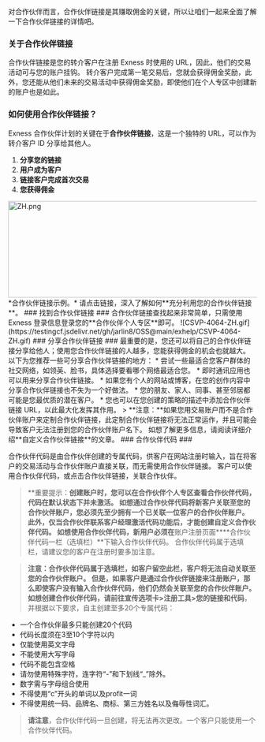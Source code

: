 
对合作伙伴而言，合作伙伴链接是其赚取佣金的关键，所以让咱们一起来全面了解一下合作伙伴链接的详情吧。
### 关于合作伙伴链接 ###
合作伙伴链接是您的转介客户在注册 Exness 时使用的 URL，因此，他们的交易活动可与您的账户挂钩。 转介客户完成第一笔交易后，您就会获得佣金奖励，此外，您还能从他们未来的交易活动中获得佣金奖励，即使他们在个人专区中创建新的账户也是如此。
### 如何使用合作伙伴链接？ ###
Exness 合作伙伴计划的关键在于**合作伙伴链接**，这是一个独特的 URL，可以作为转介客户 ID 分享给其他人。
1. **分享您的链接**
2. **用户成为客户**
3. **链接客户完成首次交易**
4. **您获得佣金**
<img alt="ZH.png" src="https://testingcf.jsdelivr.net/gh/jarlin8/OSS@main/exhelp/ZH.png" height="196" width="506" />
*合作伙伴链接示例。*
请点击链接，深入了解如何**充分利用您的合作伙伴链接**。
### 找到合作伙伴链接 ###
合作伙伴链接查找起来非常简单，只需使用Exness 登录信息登录您的**合作伙伴个人专区**即可。
![CSVP-4064-ZH.gif](https://testingcf.jsdelivr.net/gh/jarlin8/OSS@main/exhelp/CSVP-4064-ZH.gif)
### 分享合作伙伴链接 ###
最重要的是，您还可以将自己的合作伙伴链接分享给他人；使用您合作伙伴链接的人越多，您能获得佣金的机会也就越大。
以下为您推荐一些可分享合作伙伴链接的地方：
* 尝试一些最适合您客户群体的社交网络，如领英、脸书，具体选择要看哪个网络最适合您。
* 即时通讯应用也可以用来分享合作伙伴链接。
* 如果您有个人的网站或博客，在您的创作内容中分享合作伙伴链接也不失为一个好做法。
* 您的朋友、家人、同事、甚至邻居都可能是您最优质的潜在客户。
* 您也可以在您创建的策略的描述中添加合作伙伴链接 URL，以此最大化发挥其作用。
> **注意：**如果您用交易账户而不是合作伙伴账户来定制合作伙伴链接，此定制合作伙伴链接将无法正常运作，并且可能会导致客户无法注册到您的合作伙伴账户名下。 如想了解更多信息，请阅读详细介绍**自定义合作伙伴链接**的文章。
### 合作伙伴代码 ###

合作伙伴代码是由合作伙伴创建的专属代码，供客户在网站注册时输入，旨在将客户的交易活动与合作伙伴账户直接关联，而无需使用合作伙伴链接。 客户可以使用合作伙伴代码，或点击合作伙伴链接，关联合作伙伴。

> **重要提示：**创建账户时，您可以在合作伙伴个人专区查看合作伙伴代码，代码在默认状态下并未激活。 如想通过合作伙伴代码将新客户关联至您的合作伙伴账户，您必须先至少拥有一个已关联一位客户的合作伙伴账户。 此外，仅当合作伙伴联系客户经理激活代码功能后，才能创建自定义合作伙伴代码。
如想使用合作伙伴代码，新用户必须在**账户注册页面****合作伙伴代码一栏（选填栏）**下输入合作伙伴代码。 合作伙伴代码属于选填栏，请建议您的客户在注册时要多加注意。

> **注意：**合作伙伴代码属于选填栏，如客户留空此栏，客户将无法自动关联至您的合作伙伴账户。 但是，如果客户是通过合作伙伴链接来注册账户，那么即使客户没有输入合作伙伴代码，他们仍然会关联至您的合作伙伴账户。
如想创建合作伙伴代码，请前往**宣传选项卡>注册工具>您的链接和代码**，并根据以下要求，自主创建至多20个专属代码：

* 一个合作伙伴最多只能创建20个代码
* 代码长度须在3至10个字符以内
* 仅能使用英文字母
* 不能使用大写字母
* 代码不能包含空格
* 请勿使用特殊字符，连字符“-”和下划线“_”除外。
* 数字需与字母组合使用
* 不得使用“c”开头的单词以及profit一词
* 不得使用统一码、品牌名、商标、第三方姓名以及侮辱性词汇。

> **请注意**，合作伙伴代码一旦创建，将无法再次更改。一个客户只能使用一个合作伙伴代码。